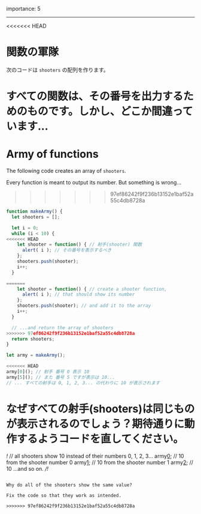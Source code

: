 importance: 5

---

<<<<<<< HEAD
# 関数の軍隊

次のコードは `shooters` の配列を作ります。

すべての関数は、その番号を出力するためのものです。しかし、どこか間違っています...
=======
# Army of functions

The following code creates an array of `shooters`.

Every function is meant to output its number. But something is wrong...
>>>>>>> 97ef86242f9f236b13152e1baf52a55c4db8728a

```js run
function makeArmy() {
  let shooters = [];

  let i = 0;
  while (i < 10) {
<<<<<<< HEAD
    let shooter = function() { // 射手(shooter) 関数
      alert( i ); // その番号を表示するべき
    };
    shooters.push(shooter);
    i++;
  }

=======
    let shooter = function() { // create a shooter function,
      alert( i ); // that should show its number
    };
    shooters.push(shooter); // and add it to the array
    i++;
  }

  // ...and return the array of shooters
>>>>>>> 97ef86242f9f236b13152e1baf52a55c4db8728a
  return shooters;
}

let army = makeArmy();

<<<<<<< HEAD
army[0](); // 射手 番号 0 表示 10
army[5](); // また 番号 5 ですが表示は 10...
// ... すべての射手は 0, 1, 2, 3... の代わりに 10 が表示されます
```

なぜすべての射手(shooters)は同じものが表示されるのでしょう？期待通りに動作するようコードを直してください。
=======
*!*
// all shooters show 10 instead of their numbers 0, 1, 2, 3...
army[0](); // 10 from the shooter number 0
army[1](); // 10 from the shooter number 1
army[2](); // 10 ...and so on.
*/!*
```

Why do all of the shooters show the same value? 

Fix the code so that they work as intended.

>>>>>>> 97ef86242f9f236b13152e1baf52a55c4db8728a
